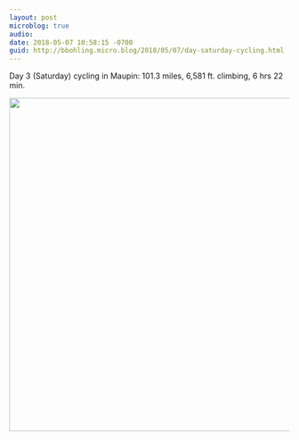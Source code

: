 ```yaml
---
layout: post
microblog: true
audio: 
date: 2018-05-07 10:58:15 -0700
guid: http://bbohling.micro.blog/2018/05/07/day-saturday-cycling.html
---
```

Day 3 (Saturday) cycling in Maupin: 101.3 miles, 6,581 ft. climbing, 6 hrs 22 min. 

<img src="http://micro.brandonbohling.com/uploads/2018/d107471cfc.jpg" width="600" height="599" />
